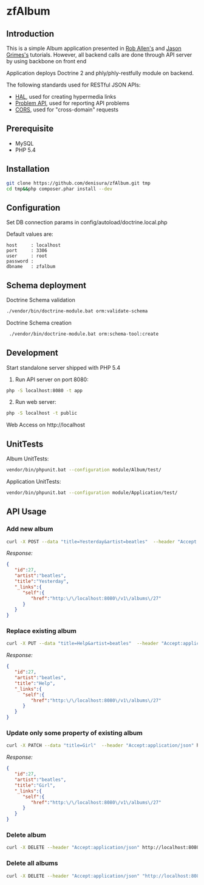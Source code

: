 zfAlbum
=======

Introduction
------------

This is a simple Album application presented in [Rob Allen's](http://framework.zend.com/manual/2.0/en/user-guide/overview.html)
and [Jason Grimes's](http://www.jasongrimes.org/2012/01/using-doctrine-2-in-zend-framework-2/) tutorials.
However, all backend calls are done through API server by using backbone on front end

Application deploys Doctrine 2 and phly/phly-restfully module on backend.

The following standards used for RESTful JSON APIs:

- [HAL](http://stateless.co/hal_specification.html), used for creating
  hypermedia links
- [Problem API](http://tools.ietf.org/html/draft-nottingham-http-problem-02),
  used for reporting API problems
- [CORS](http://en.wikipedia.org/wiki/Cross-origin_resource_sharing),
  used for "cross-domain" requests

Prerequisite
------------

- MySQL
- PHP 5.4

Installation
------------

```bash
git clone https://github.com/denisura/zfAlbum.git tmp
cd tmp&&php composer.phar install --dev
```

Configuration
-------------
Set DB connection params in config/autoload/doctrine.local.php

Default values are:

    host     : localhost
    port     : 3306
    user     : root
    password :
    dbname   : zfalbum


Schema deployment
------------

Doctrine Schema validation

```bash
./vendor/bin/doctrine-module.bat orm:validate-schema
```

Doctrine Schema creation

```bash
 ./vendor/bin/doctrine-module.bat orm:schema-tool:create
```

Development
-----------
Start standalone server shipped with PHP 5.4

1. Run API server on port 8080:

```bash
php -S localhost:8080 -t app
```

2. Run web server:

```bash
php -S localhost -t public
```

Web Access on http://localhost

UnitTests
---------

Album UnitTests:

```bash
vendor/bin/phpunit.bat --configuration module/Album/test/
```

Application UnitTests:

```bash
vendor/bin/phpunit.bat --configuration module/Application/test/
```

API Usage
-------

### Add new album

```bash
curl -X POST --data "title=Yesterday&artist=beatles"  --header "Accept:application/json" http://localhost:8080/v1/albums
```

*Response:*

```json
{
   "id":27,
   "artist":"beatles",
   "title":"Yesterday",
   "_links":{
      "self":{
         "href":"http:\/\/localhost:8080\/v1\/albums\/27"
      }
   }
}
```

### Replace existing album

```bash
curl -X PUT --data "title=Help&artist=beatles"  --header "Accept:application/json" http://localhost:8080/v1/albums/27
```

*Response:*

```json
{
   "id":27,
   "artist":"beatles",
   "title":"Help",
   "_links":{
      "self":{
         "href":"http:\/\/localhost:8080\/v1\/albums\/27"
      }
   }
}
```

### Update only some property of existing album

```bash
curl -X PATCH --data "title=Girl"  --header "Accept:application/json" http://localhost:8080/v1/albums/27
```

*Response:*

```json
{
   "id":27,
   "artist":"beatles",
   "title":"Girl",
   "_links":{
      "self":{
         "href":"http:\/\/localhost:8080\/v1\/albums\/27"
      }
   }
}
```

### Delete album

```bash
curl -X DELETE --header "Accept:application/json" http://localhost:8080/v1/albums/5
```

### Delete all albums

```bash
curl -X DELETE --header "Accept:application/json" "http://localhost:8080/v1/albums"
```

